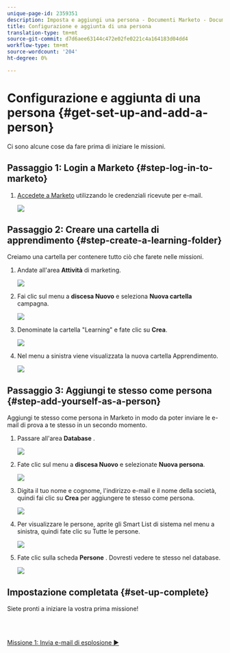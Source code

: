 ```yaml
---
unique-page-id: 2359351
description: Imposta e aggiungi una persona - Documenti Marketo - Documentazione prodotto
title: Configurazione e aggiunta di una persona
translation-type: tm+mt
source-git-commit: d7d6aee63144c472e02fe0221c4a164183d04dd4
workflow-type: tm+mt
source-wordcount: '204'
ht-degree: 0%

---
```



# Configurazione e aggiunta di una persona {#get-set-up-and-add-a-person}

Ci sono alcune cose da fare prima di iniziare le missioni.

## Passaggio 1: Login a Marketo {#step-log-in-to-marketo}

1. [Accedete a Marketo](https://app.marketo.com) utilizzando le credenziali ricevute per e-mail.

   ![](assets/one.png)

## Passaggio 2: Creare una cartella di apprendimento {#step-create-a-learning-folder}

Creiamo una cartella per contenere tutto ciò che farete nelle missioni.

1. Andate all&#39;area **Attività** di marketing.

   ![](assets/two.png)

1. Fai clic sul menu a **discesa Nuovo** e seleziona **Nuova cartella** campagna.

   ![](assets/image2014-9-24-10-3a53-3a38.png)

1. Denominate la cartella &quot;Learning&quot; e fate clic su **Crea**.

   ![](assets/image2014-9-24-10-3a53-3a55.png)

1. Nel menu a sinistra viene visualizzata la nuova cartella Apprendimento.

   ![](assets/image2014-9-24-10-3a54-3a9.png)

## Passaggio 3: Aggiungi te stesso come persona {#step-add-yourself-as-a-person}

Aggiungi te stesso come persona in Marketo in modo da poter inviare le e-mail di prova a te stesso in un secondo momento.

1. Passare all&#39;area **Database** .

   ![](assets/db.png)

1. Fate clic sul menu a **discesa Nuovo** e selezionate **Nuova persona**.

   ![](assets/seven.png)

1. Digita il tuo nome e cognome, l&#39;indirizzo e-mail e il nome della società, quindi fai clic su **Crea** per aggiungere te stesso come persona.

   ![](assets/eight.png)

1. Per visualizzare le persone, aprite gli Smart List di sistema nel menu a sinistra, quindi fate clic su Tutte le persone.

   ![](assets/nine.png)

1. Fate clic sulla scheda **Persone** . Dovresti vedere te stesso nel database.

   ![](assets/ten.png)

## Impostazione completata {#set-up-complete}

Siete pronti a iniziare la vostra prima missione!

<br> 

[Missione 1: Invia e-mail di esplosione ►](/help/marketo/getting-started/quick-wins/send-an-email.md)
